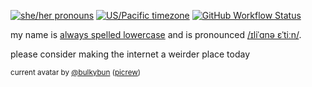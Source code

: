 [![she/her pronouns](https://img.shields.io/badge/pronouns-xie%2Fxer-orange)](https://pronoun.is/xie?or=she)
[![US/Pacific timezone](https://img.shields.io/badge/timezone-US%2FPacific-informational)](https://www.timeanddate.com/worldclock/usa/seattle)
[![GitHub Workflow Status](https://img.shields.io/github/workflow/status/iliana/iliana/Continuous%20Integration)](https://github.com/iliana/iliana/actions?query=workflow%3A%22Continuous+Integration%22)

my name is [always spelled lowercase](https://linuxwit.ch/lowercase/) and is pronounced [/ɪliˈɑnə ɛˈtiːn/](https://linuxwit.ch/assets/etaoin.flac).

please consider making the internet a weirder place today

<sub>
  
  current avatar by [@bulkybun](https://twitter.com/bulkybun) ([picrew](https://picrew.me/image_maker/428609))
</sub>
